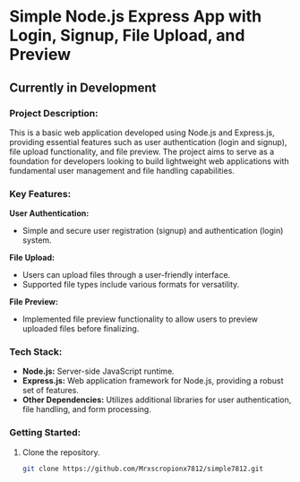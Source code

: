 # Simple Node.js Express App with Login, Signup, File Upload, and Preview

## Currently in Development

### Project Description:

This is a basic web application developed using Node.js and Express.js, providing essential features such as user authentication (login and signup), file upload functionality, and file preview. The project aims to serve as a foundation for developers looking to build lightweight web applications with fundamental user management and file handling capabilities.

### Key Features:

**User Authentication:**
- Simple and secure user registration (signup) and authentication (login) system.

**File Upload:**
- Users can upload files through a user-friendly interface.
- Supported file types include various formats for versatility.

**File Preview:**
- Implemented file preview functionality to allow users to preview uploaded files before finalizing.

### Tech Stack:

- **Node.js:** Server-side JavaScript runtime.
- **Express.js:** Web application framework for Node.js, providing a robust set of features.
- **Other Dependencies:** Utilizes additional libraries for user authentication, file handling, and form processing.

### Getting Started:

1. Clone the repository.
   ```bash
   git clone https://github.com/Mrxscropionx7812/simple7812.git
